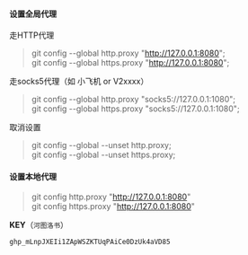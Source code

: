 #### 设置全局代理
 走HTTP代理
> git config --global http.proxy "http://127.0.0.1:8080";  
> git config --global https.proxy "http://127.0.0.1:8080";  

 走socks5代理（如 小飞机 or V2xxxx）
> git config --global http.proxy "socks5://127.0.0.1:1080";  
> git config --global https.proxy "socks5://127.0.0.1:1080";

 取消设置
> git config --global --unset http.proxy;  
> git config --global --unset https.proxy;



#### 设置本地代理

> git config http.proxy "http://127.0.0.1:8080"  
> git config https.proxy "http://127.0.0.1:8080"



**KEY**（`河图洛书`）

`ghp_mLnpJXEIi1ZApWSZKTUqPAiCe0DzUk4aVD85`